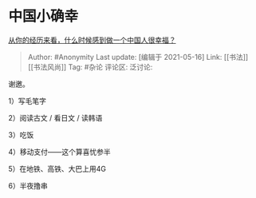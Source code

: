 # 中国小确幸
[从你的经历来看，什么时候感到做一个中国人很幸福？](https://www.zhihu.com/question/345124567/answer/818178427)

> Author: #Anonymity
> Last update: [编辑于 2021-05-16]
> Link: [[书法]] [[书法风尚]]
> Tag: #杂论
> 评论区:
> 泛讨论:

谢邀。

1）写毛笔字

2）阅读古文 / 看日文 / 读韩语

3）吃饭

4）移动支付——这个算喜忧参半

5）在地铁、高铁、大巴上用4G

6）半夜撸串
